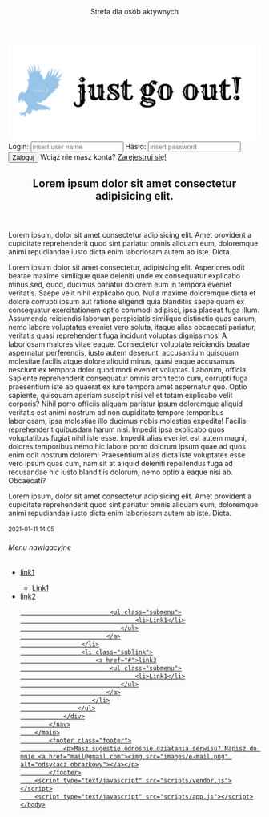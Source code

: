 <!DOCTYPE html>
<html lang="pl">
    <head>
        <meta charset="utf-8">
        <title>Main page</title>
        <link rel="stylesheet" href="https://stackpath.bootstrapcdn.com/bootstrap/4.4.1/css/bootstrap.min.css" integrity="sha384-Vkoo8x4CGsO3+Hhxv8T/Q5PaXtkKtu6ug5TOeNV6gBiFeWPGFN9MuhOf23Q9Ifjh" crossorigin="anonymous">
        <link rel="stylesheet" href="styles/main.css">
    </head>
    <body>
        <main>
            <header class="banner"><p>Strefa dla osób aktywnych</p></header>
            <div class="logo">
                <img class="banimg" src="images/banner.png" alt="here is a banner">
            </div>
                <div class="style">
                </div>
                <div id="logPane">
                    <label>Login: <input type="text" placeholder="insert user name" name="uname" required id="logPane--userName"></label>
                    <label>Hasło: <input type="password" placeholder="insert password" name="upass" required id="logPane--password"></label>
                    <button title="Login" id="logPane__loginInput">Zaloguj</button>
                    <a>Wciąż nie masz konta? <a href="#">Zarejestruj się!</a></a>
                </div>
            <article class="content">
                <header>
                    <h1>Lorem ipsum dolor sit amet consectetur adipisicing elit.</h1>
                    </header>
                        <div class="text">
                            <p>Lorem ipsum, dolor sit amet consectetur adipisicing elit. Amet provident a cupiditate reprehenderit quod sint pariatur omnis aliquam eum, doloremque animi repudiandae iusto dicta enim laboriosam autem ab iste. Dicta.</p>
                            <p>Lorem ipsum dolor sit amet consectetur, adipisicing elit. Asperiores odit beatae maxime similique quae deleniti unde ex consequatur explicabo minus sed, quod, ducimus pariatur dolorem eum in tempora eveniet veritatis.
                            Saepe velit nihil explicabo quo. Nulla maxime doloremque dicta et dolore corrupti ipsum aut ratione eligendi quia blanditiis saepe quam ex consequatur exercitationem optio commodi adipisci, ipsa placeat fuga illum.
                            Assumenda reiciendis laborum perspiciatis similique distinctio quas earum, nemo labore voluptates eveniet vero soluta, itaque alias obcaecati pariatur, veritatis quasi reprehenderit fuga incidunt voluptas dignissimos! A laboriosam maiores vitae eaque.
                            Consectetur voluptate reiciendis beatae aspernatur perferendis, iusto autem deserunt, accusantium quisquam molestiae facilis atque dolore aliquid minus, quasi eaque accusamus nesciunt ex tempora dolor quod modi eveniet voluptas. Laborum, officia.
                            Sapiente reprehenderit consequatur omnis architecto cum, corrupti fuga praesentium iste ab quaerat ex iure tempora amet aspernatur quo. Optio sapiente, quisquam aperiam suscipit nisi vel et totam explicabo velit corporis?
                            Nihil porro officiis aliquam pariatur ipsum doloremque aliquid veritatis est animi nostrum ad non cupiditate tempore temporibus laboriosam, ipsa molestiae illo ducimus nobis molestias expedita! Facilis reprehenderit quibusdam harum nisi.
                            Impedit ipsa explicabo quos voluptatibus fugiat nihil iste esse. Impedit alias eveniet est autem magni, dolores temporibus nemo hic labore porro dolorum ipsum quae ad quos enim odit nostrum dolorem!
                            Praesentium alias dicta iste voluptates esse vero ipsum quas cum, nam sit at aliquid deleniti repellendus fuga ad recusandae hic iusto blanditiis dolorum, nemo optio a eaque nisi ab. Obcaecati?</p>
                            <p>Lorem ipsum, dolor sit amet consectetur adipisicing elit. Amet provident a cupiditate reprehenderit quod sint pariatur omnis aliquam eum, doloremque animi repudiandae iusto dicta enim laboriosam autem ab iste. Dicta.</p>
                            <time datetime="2020-05-05T11:20:00"><small>2021-01-11 14:05</small></time>
                        </div>
            </article>
            <nav class="navbar">
                <div class="nav-menu">
                    <h6>Menu nawigacyjne</h6>
                    <ul>
                     <li class="sublink">
                            <a href="#">link1
                             <ul class="submenu">
                                    <li>Link1</li>
                                </ul>
                            </a>
                        </li>
                        <li class="sublink">
                            <a href="#">link2

                             <ul class="submenu">
                                    <li>Link1</li>
                                </ul>
                            </a>
                     </li>
                     <li class="sublink">
                         <a href="#">link3
                             <ul class="submenu">
                                    <li>Link1</li>
                                </ul>
                            </a>
                        </li>
                    </ul>
                </div>
            </nav>
        </main>
            <footer class="footer">
                <p>Masz sugestie odnośnie działania serwisu? Napisz do mnie <a href="mail@gmail.com"><img src="images/e-mail.png" alt="odsyłacz obrazkowy"></a></p>
            </footer>
        <script type="text/javascript" src="scripts/vendor.js"></script>
        <script type="text/javascript" src="scripts/app.js"></script>
    </body>
</html>